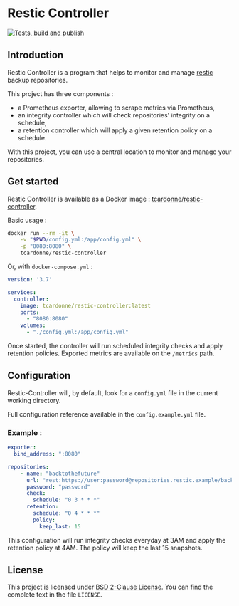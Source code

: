 # Restic Controller

[![Tests, build and publish](https://github.com/tcardonne/restic-controller/workflows/Tests,%20build%20and%20publish/badge.svg)](https://github.com/tcardonne/restic-controller/actions)

## Introduction

Restic Controller is a program that helps to monitor and manage [restic](https://github.com/restic/restic) backup repositories.

This project has three components :
- a Prometheus exporter, allowing to scrape metrics via Prometheus,
- an integrity controller which will check repositories' integrity on a schedule,
- a retention controller which will apply a given retention policy on a schedule.

With this project, you can use a central location to monitor and manage your repositories.


## Get started

Restic Controller is available as a Docker image : [tcardonne/restic-controller](https://hub.docker.com/repository/docker/tcardonne/restic-controller).

Basic usage :
```bash
docker run --rm -it \
    -v "$PWD/config.yml:/app/config.yml" \
    -p "8080:8080" \
    tcardonne/restic-controller
```

Or, with `docker-compose.yml` :
```yaml
version: '3.7'

services:
  controller:
    image: tcardonne/restic-controller:latest
    ports:
      - "8080:8080"
    volumes:
      - "./config.yml:/app/config.yml"
```


Once started, the controller will run scheduled integrity checks and apply retention policies. Exported metrics are available on the `/metrics` path.

## Configuration

Restic-Controller will, by default, look for a `config.yml` file in the current working directory.

Full configuration reference available in the `config.example.yml` file.

### Example :

```yaml
exporter:
  bind_address: ":8080"

repositories:
    - name: "backtothefuture"
      url: "rest:https://user:password@repositories.restic.example/backtothefuture"
      password: "password"
      check:
        schedule: "0 3 * * *"
      retention:
        schedule: "0 4 * * *"
        policy:
          keep_last: 15
```

This configuration will run integrity checks everyday at 3AM and apply the retention policy at 4AM. The policy will keep the last 15 snapshots.

## License

This project is licensed under [BSD 2-Clause License](https://opensource.org/licenses/BSD-2-Clause). You can find the complete text in the file `LICENSE`.